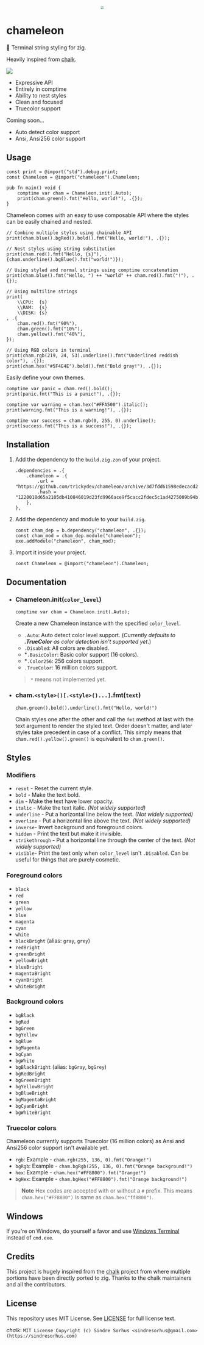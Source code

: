 <p align="center">
	<img src="res/logo.png" style="zoom:50%;" />
</p>

# chameleon

🦎 Terminal string styling for zig.

Heavily inspired from [chalk](https://github.com/chalk/chalk/).

![](res/showcase.png)

- Expressive API
- Entirely in comptime
- Ability to nest styles
- Clean and focused
- Truecolor support

Coming soon...
- Auto detect color support
- Ansi, Ansi256 color support




## Usage

```zig
const print = @import("std").debug.print;
const Chameleon = @import("chameleon").Chameleon;

pub fn main() void {
    comptime var cham = Chameleon.init(.Auto);
    print(cham.green().fmt("Hello, world!"), .{});
}
```

Chameleon comes with an easy to use composable API where the styles can be easily chained and nested.

```zig
// Combine multiple styles using chainable API
print(cham.blue().bgRed().bold().fmt("Hello, world!"), .{});

// Nest styles using string substitution
print(cham.red().fmt("Hello, {s}"), .{cham.underline().bgBlue().fmt("world!")});

// Using styled and normal strings using comptime concatenation
print(cham.blue().fmt("Hello, ") ++ "world" ++ cham.red().fmt("!"), .{});

// Using multiline strings
print(
    \\CPU:  {s}
    \\RAM:  {s}
    \\DISK: {s}
, .{
    cham.red().fmt("90%"),
    cham.green().fmt("10%"),
    cham.yellow().fmt("40%"),
});

// Using RGB colors in terminal
print(cham.rgb(219, 24, 53).underline().fmt("Underlined reddish color"), .{});
print(cham.hex("#5F4E4E").bold().fmt("Bold gray!"), .{});
```

Easily define your own themes.

```zig
comptime var panic = cham.red().bold();
print(panic.fmt("This is a panic!"), .{});

comptime var warning = cham.hex("#FFA500").italic();
print(warning.fmt("This is a warning!"), .{});

comptime var success = cham.rgb(0, 255, 0).underline();
print(success.fmt("This is a success!"), .{});
```



## Installation

1. Add the dependency to the `build.zig.zon` of your project.

   ```zig
   .dependencies = .{
       .chameleon = .{
           .url = "https://github.com/tr1ckydev/chameleon/archive/3d7fdd61598edecacd2c53c5ecff76a79abb8661.tar.gz",
           .hash = "1220018d65a2105db410846019d23fd9966ace9f5cacc2fdec5c1ad4275009b94b70",
       },
   },
   ```

2. Add the dependency and module to your `build.zig`.

   ```zig
   const cham_dep = b.dependency("chameleon", .{});
   const cham_mod = cham_dep.module("chameleon");
   exe.addModule("chameleon", cham_mod);
   ```

3. Import it inside your project.

   ```zig
   const Chameleon = @import("chameleon").Chameleon;
   ```



## Documentation

- ### Chameleon.init(`color_level`)

  ```zig
  comptime var cham = Chameleon.init(.Auto);
  ```

  Create a new Chameleon instance with the specified `color_level`.

  - `.Auto`: Auto detect color level support. (*Currently defaults to **.TrueColor** as color detection isn't supported yet*.)
  - `.Disabled`: All colors are disabled.
  - *`.BasicColor`: Basic color support (16 colors).
  - *`.Color256`: 256 colors support.
  - `.TrueColor`: 16 million colors support.

  > `*` means not implemented yet.

- ### cham.`<style>()[.<style>()...]`.fmt(`text`)

  ```zig
  cham.green().bold().underline().fmt("Hello, world!")
  ```

  Chain styles one after the other and call the `fmt` method at last with the text argument to render the styled text. Order doesn't matter, and later styles take precedent in case of a conflict. This simply means that `cham.red().yellow().green()` is equivalent to `cham.green()`.



## Styles

### Modifiers

- `reset` - Reset the current style.
- `bold` - Make the text bold.
- `dim` - Make the text have lower opacity.
- `italic` - Make the text italic. *(Not widely supported)*
- `underline` - Put a horizontal line below the text. *(Not widely supported)*
- `overline` - Put a horizontal line above the text. *(Not widely supported)*
- `inverse`- Invert background and foreground colors.
- `hidden` - Print the text but make it invisible.
- `strikethrough` - Put a horizontal line through the center of the text. *(Not widely supported)*
- `visible`- Print the text only when `color_level` isn't `.Disabled`. Can be useful for things that are purely cosmetic.

### Foreground colors

- `black`
- `red`
- `green`
- `yellow`
- `blue`
- `magenta`
- `cyan`
- `white`
- `blackBright` (alias: `gray`, `grey`)
- `redBright`
- `greenBright`
- `yellowBright`
- `blueBright`
- `magentaBright`
- `cyanBright`
- `whiteBright`

### Background colors

- `bgBlack`
- `bgRed`
- `bgGreen`
- `bgYellow`
- `bgBlue`
- `bgMagenta`
- `bgCyan`
- `bgWhite`
- `bgBlackBright` (alias: `bgGray`, `bgGrey`)
- `bgRedBright`
- `bgGreenBright`
- `bgYellowBright`
- `bgBlueBright`
- `bgMagentaBright`
- `bgCyanBright`
- `bgWhiteBright`

### Truecolor colors

Chameleon currently supports Truecolor (16 million colors) as Ansi and Ansi256 color support isn't available yet.

- `rgb`: Example - `cham.rgb(255, 136, 0).fmt("Orange!")`
- `bgRgb`: Example - `cham.bgRgb(255, 136, 0).fmt("Orange background!")`
- `hex`: Example - `cham.hex("#FF8800").fmt("Orange!")`
- `bgHex`: Example - `cham.bgHex("#FF8800").fmt("Orange background!")`

> **Note**
>  Hex codes are accepted with or without a `#` prefix. This means `cham.hex("#FF8800")` is same as `cham.hex("ff8800")`.



## Windows

If you're on Windows, do yourself a favor and use [Windows Terminal](https://github.com/microsoft/terminal/) instead of `cmd.exe`.



## Credits

This project is hugely inspired from the [chalk](https://github.com/chalk/chalk/) project from where multiple portions have been directly ported to zig. Thanks to the chalk maintainers and all the contributors.



## License

This repository uses MIT License. See [LICENSE](https://github.com/tr1ckydev/chameleon/blob/main/LICENSE) for full license text.

*chalk*: `MIT License Copyright (c) Sindre Sorhus <sindresorhus@gmail.com> (https://sindresorhus.com)`
